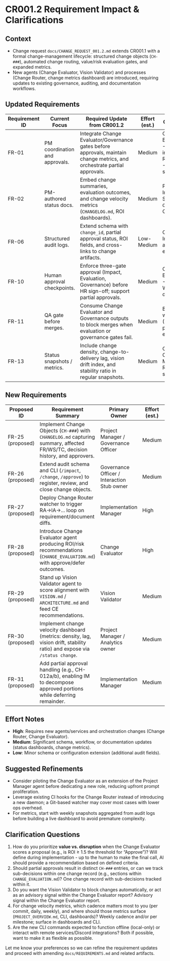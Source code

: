 # CR001.2 Requirement Impact & Clarifications

## Context
- Change request `docs/CHANGE_REQUEST_001.2.md` extends CR001.1 with a formal change-management lifecycle: structured change objects (`CH-###`), automated change routing, value/risk evaluation gates, and expanded metrics.
- New agents (Change Evaluator, Vision Validator) and processes (Change Router, change metrics dashboard) are introduced, requiring updates to existing governance, auditing, and documentation workflows.

## Updated Requirements
| Requirement ID | Current Focus | Required Update from CR001.2 | Effort (est.) | CR001.2 Source |
| --- | --- | --- | --- | --- |
| FR-01 | PM coordination and approvals. | Integrate Change Evaluator/Governance gates before approvals, maintain change metrics, and orchestrate partial approvals. | Medium | Change Evaluation Loop → PM interactions; Recommendation → Phase 1–4 sequencing. |
| FR-02 | PM-authored status docs. | Embed change summaries, evaluation outcomes, and change velocity metrics (`CHANGELOG.md`, ROI dashboards). | Medium | Practical Implementation Steps → Add `CHANGELOG.md`; Option D metrics. |
| FR-06 | Structured audit logs. | Extend schema with `change_id`, partial approval status, ROI fields, and cross-links to change artifacts. | Low-Medium | Change Flow Infrastructure → audit schema extension. |
| FR-10 | Human approval checkpoints. | Enforce three-gate approval (Impact, Evaluation, Governance) before HR sign-off; support partial approvals. | Medium | Change Evaluation Loop → approval flow; Workflow diagram. |
| FR-11 | QA gate before merges. | Consume Change Evaluator and Governance outputs to block merges when evaluation or governance gates fail. | Medium | Benefits table; workflow (CE→GO→PM) prior to execution. |
| FR-13 | Status snapshots / metrics. | Include change density, change-to-delivery lag, vision drift index, and stability ratio in regular snapshots. | Medium | Option D → Change Velocity Metrics; Recommendation sequencing. |

## New Requirements
| Proposed ID | Requirement Summary | Primary Owner | Effort (est.) | Motivation from CR001.2 |
| --- | --- | --- | --- | --- |
| FR-25 (proposed) | Implement Change Objects (`CH-###`) with `CHANGELOG.md` capturing summary, affected FR/WS/TC, decision history, and approvers. | Project Manager / Governance Officer | Medium | Option A — Change Flow Infrastructure; Practical Implementation Step 1. |
| FR-26 (proposed) | Extend audit schema and CLI (`/impact`, `/change`, `/approve`) to register, review, and close change objects. | Governance Officer / Interaction Stub owner | Medium | Option A → command hooks; Implementation Steps 2 & 3. |
| FR-27 (proposed) | Deploy Change Router watcher to trigger RA→IA→... loop on requirement/document diffs. | Implementation Manager | High | Option B — Embed Change Handling; Implementation Step 3. |
| FR-28 (proposed) | Introduce Change Evaluator agent producing ROI/risk recommendations (`CHANGE_EVALUATION.md`) with approve/defer outcomes. | Change Evaluator | High | Change Evaluation Loop; Change Evaluator section. |
| FR-29 (proposed) | Stand up Vision Validator agent to score alignment with `VISION.md` / `ARCHITECTURE.md` and feed CE recommendations. | Vision Validator | Medium | Option C — Vision Anchoring; Workflow diagram (PM↔VV↔CE). |
| FR-30 (proposed) | Implement change velocity dashboard (metrics: density, lag, vision drift, stability ratio) and expose via `/status change`. | Project Manager / Analytics owner | Medium | Option D — Metrics & Optimization; Recommendation table. |
| FR-31 (proposed) | Add partial approval handling (e.g., CH-012a/b), enabling IM to decompose approved portions while deferring remainder. | Implementation Manager | Medium | Change Evaluation Loop → Partial Approve guidance. |

## Effort Notes
- **High**: Requires new agents/services and orchestration changes (Change Router, Change Evaluator).
- **Medium**: Significant schema, workflow, or documentation updates (status dashboards, change metrics).
- **Low**: Minor schema or configuration extension (additional audit fields).

## Suggested Refinements
- Consider piloting the Change Evaluator as an extension of the Project Manager agent before dedicating a new role, reducing upfront prompt proliferation.
- Leverage existing CI hooks for the Change Router instead of introducing a new daemon; a Git-based watcher may cover most cases with lower ops overhead.
- For metrics, start with weekly snapshots aggregated from audit logs before building a live dashboard to avoid premature complexity.

## Clarification Questions
1. How do you prioritize **value vs. disruption** when the Change Evaluator scores a proposal (e.g., is ROI ≥ 1.5 the threshold for “Approve”)?
Will define during implementation - up to the human to make the final call, AI should provide a recommendation based on defined criteria.
2. Should partial approvals result in distinct `CH-###` entries, or can we track sub-decisions within one change record (e.g., sections within `CHANGE_EVALUATION.md`)?
One change record with sub-decisions tracked within it.
3. Do you want the Vision Validator to block changes automatically, or act as an advisory signal within the Change Evaluator report?
Advisory signal within the Change Evaluator report.
4. For change velocity metrics, which cadence matters most to you (per commit, daily, weekly), and where should those metrics surface (`PROJECT_OVERVIEW.md`, CLI, dashboards)?
Weekly cadence and/or per milestone; surface in dashboards and CLI.
5. Are the new CLI commands expected to function offline (local-only) or interact with remote services/Discord integrations?
Both if possible, want to make it as flexible as possible.

Let me know your preferences so we can refine the requirement updates and proceed with amending `docs/REQUIREMENTS.md` and related artifacts.
